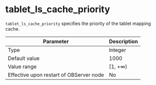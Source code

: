 # tablet_ls_cache_priority

`tablet_ls_cache_priority` specifies the priority of the tablet mapping cache.

| **Parameter** | **Description** |
| --- | --- |
| Type | Integer |
| Default value | 1000 |
| Value range | [1, +∞) |
| Effective upon restart of OBServer node | No |
